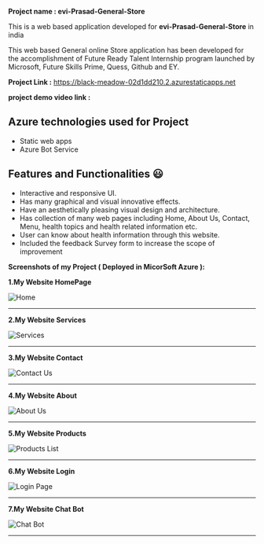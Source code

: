 

**Project name  : evi-Prasad-General-Store**

This is a web based application developed for **evi-Prasad-General-Store** in india

This web based General online Store application has been developed for the accomplishment of Future Ready Talent Internship program launched by Microsoft, Future Skills Prime, Quess, Github and EY.


**Project Link :** https://black-meadow-02d1dd210.2.azurestaticapps.net

**project demo video link :** 

## Azure technologies used for Project

- Static web apps
- Azure Bot Service

## Features and Functionalities 😃

- Interactive and responsive UI.
- Has many graphical and visual innovative effects.
- Have an aesthetically pleasing visual design and architecture.
- Has collection of many web pages including Home, About Us, Contact, Menu, health topics and health related information etc.
- User can know about health information through this website.
- Included the feedback Survey form to increase the scope of improvement 

**Screenshots of my Project ( Deployed in MicorSoft Azure ):**

**1.My Website HomePage** 

![Home](https://user-images.githubusercontent.com/110979904/207678445-ae791d7c-9caa-42c8-8891-840c174b4c26.PNG)

----------------------------------------------------------------------------------------------------------------------------
**2.My Website Services**

![Services](https://user-images.githubusercontent.com/110979904/207678510-4f271910-fcc8-4940-870d-8d3d90ccf827.PNG)

----------------------------------------------------------------------------------------------------------------------------
**3.My Website Contact**

![Contact Us](https://user-images.githubusercontent.com/110979904/207678579-72255fee-e549-4f2f-87c7-b4c6c06e1e17.PNG)

----------------------------------------------------------------------------------------------------------------------------
**4.My Website About**

![About Us](https://user-images.githubusercontent.com/110979904/207678641-3064b30f-450a-40a8-98e0-4ef1f62150ca.PNG)

----------------------------------------------------------------------------------------------------------------------------
**5.My Website Products**

![Products List](https://user-images.githubusercontent.com/110979904/207679201-baeb7aa6-ee9d-46f5-8af4-2db556907a5b.PNG)

----------------------------------------------------------------------------------------------------------------------------
**6.My Website Login**

![Login Page](https://user-images.githubusercontent.com/110979904/207679253-26f9da84-3ed1-4e96-b875-05af385591e6.PNG)

----------------------------------------------------------------------------------------------------------------------------
**7.My Website Chat Bot**

![Chat Bot](https://user-images.githubusercontent.com/110979904/207678711-c47597a6-3216-4034-b1ec-ecb04ba65a5f.PNG)

----------------------------------------------------------------------------------------------------------------------------
